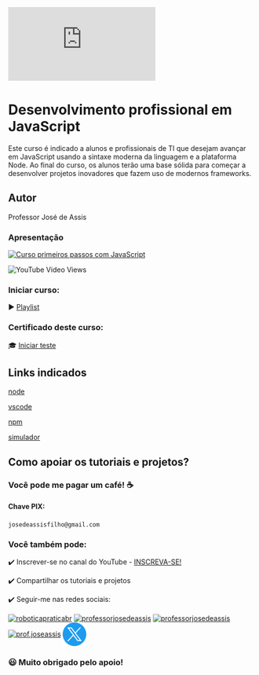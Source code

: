 ![GitHub](https://img.shields.io/github/license/professorjosedeassis/node.js)
# Desenvolvimento profissional em JavaScript
Este curso é indicado a alunos e profissionais de TI que desejam avançar em JavaScript usando a sintaxe moderna da linguagem e a plataforma Node. Ao final do curso, os alunos terão uma base sólida para começar a desenvolver projetos inovadores que fazem uso de modernos frameworks.
## Autor
Professor José de Assis
### Apresentação
[![Curso primeiros passos com JavaScript](https://img.youtube.com/vi/S6ew1nLgLhM/0.jpg)](https://youtu.be/S6ew1nLgLhM?si=8HtwbaJ3quOZ-b5h "Asssistir no YouTube")

![YouTube Video Views](https://img.shields.io/youtube/views/S6ew1nLgLhM?style=social)
### Iniciar curso:
▶️ [Playlist](https://www.youtube.com/playlist?list=PLbEOwbQR9lqzioSn8cZb6VHEbqdsuSAQI)
### Certificado deste curso:
🎓 [Iniciar teste](https://forms.gle/aiSWYaSDpqDj14Ds8)
## Links indicados
[node](https://nodejs.org/en/)

[vscode](https://code.visualstudio.com/)

[npm](https://www.npmjs.com/)

[simulador](https://professorjosedeassis.github.io/simulador/)
## Como apoiar os tutoriais e projetos?
### Você pode me pagar um café! ☕

#### Chave PIX:
` josedeassisfilho@gmail.com `
### Você também pode:
:heavy_check_mark: Inscrever-se no canal do YouTube - [INSCREVA-SE!](https://www.youtube.com/c/RoboticapraticaBr/?sub_confirmation=1)

:heavy_check_mark: Compartilhar os tutoriais e projetos

:heavy_check_mark: Seguir-me nas redes sociais:
<p align="left">
<a href="https://www.youtube.com/c/roboticapraticabr" target="blank"><img align="center" src="https://github.com/professorjosedeassis/joseassis/blob/main/img/youtube.png" alt="roboticapraticabr" height="48" width="48" /></a>
<a href="https://linkedin.com/in/professorjosedeassis" target="blank"><img align="center" src="https://github.com/professorjosedeassis/joseassis/blob/main/img/linkedin.png" alt="professorjosedeassis" height="48" width="48" /></a>
<a href="https://fb.com/professorjosedeassis" target="blank"><img align="center" src="https://github.com/professorjosedeassis/joseassis/blob/main/img/facebook.png" alt="professorjosedeassis" height="48" width="48" /></a>
<a href="https://instagram.com/prof.joseassis" target="blank"><img align="center" src="https://github.com/professorjosedeassis/joseassis/blob/main/img/instagram.png" alt="prof.joseassis" height="48" width="48" /></a>
<a href="https://twitter.com/joseassis" target="blank"><img align="center" src="https://github.com/professorjosedeassis/joseassis/blob/main/img/twitter.png" alt="joseassis" height="48" width="48" /></a>
</p>

### :smiley: Muito obrigado pelo apoio!
